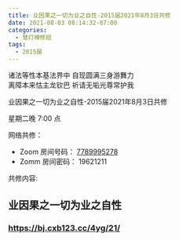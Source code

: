 ```yaml
---
title: 业因果之一切为业之自性-2015届2021年8月3日共修
date: 2021-08-03 08:14:32-07:00
categories:
  - 慧灯禅修班
tags:
  - 2015届
---
```

诸法等性本基法界中 自现圆满三身游舞力  
离障本来怙主龙钦巴 祈请无垢光尊常护我

业因果之一切为业之自性-2015届2021年8月3日共修

星期二晚 7:00 点

网络共修：

- Zoom 房间号码： [7789995278](https://us02web.zoom.us/j/7789995278?pwd=VjZmbWJFY2k2K0E5RVB2cTNIQmhqUT09)
- Zomm 房间密码： 19621211

共修内容:

## 业因果之一切为业之自性

### <https://bj.cxb123.cc/4yg/21/>
